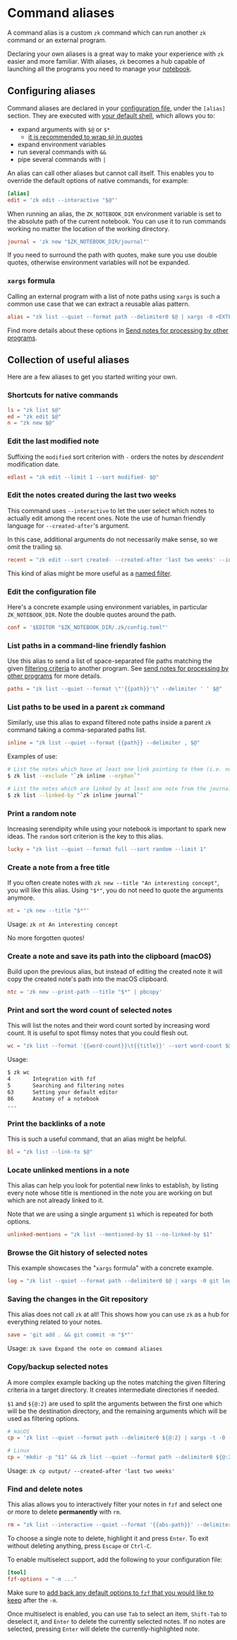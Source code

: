 # Command aliases

A command alias is a custom `zk` command which can run another `zk` command or
an external program.

Declaring your own aliases is a great way to make your experience with `zk`
easier and more familiar. With aliases, `zk` becomes a hub capable of launching
all the programs you need to manage your [notebook](../notes/notebook.md).

## Configuring aliases

Command aliases are declared in your [configuration file](config.md), under the
`[alias]` section. They are executed with [your default shell](tool-shell.md),
which allows you to:

- expand arguments with `$@` or `$*`
  - [it is recommended to wrap `$@` in quotes](https://github.com/zk-org/zk/issues/316#issuecomment-1543564168)
- expand environment variables
- run several commands with `&&`
- pipe several commands with `|`

An alias can call other aliases but cannot call itself. This enables you to
override the default options of native commands, for example:

```toml
[alias]
edit = 'zk edit --interactive "$@"'
```

When running an alias, the `ZK_NOTEBOOK_DIR` environment variable is set to the
absolute path of the current notebook. You can use it to run commands working no
matter the location of the working directory.

```toml
journal = 'zk new "$ZK_NOTEBOOK_DIR/journal"'
```

If you need to surround the path with quotes, make sure you use double quotes,
otherwise environment variables will not be expanded.

### `xargs` formula

Calling an external program with a list of note paths using `xargs` is such a
common use case that we can extract a reusable alias pattern.

```toml
alias = "zk list --quiet --format path --delimiter0 $@ | xargs -0 <EXTERNAL COMMAND>"
```

Find more details about these options in
[Send notes for processing by other programs](../tips/external-processing.md).

## Collection of useful aliases

Here are a few aliases to get you started writing your own.

### Shortcuts for native commands

```toml
ls = "zk list $@"
ed = "zk edit $@"
n = "zk new $@"
```

### Edit the last modified note

Suffixing the `modified` sort criterion with `-` orders the notes by
_descendent_ modification date.

```toml
edlast = "zk edit --limit 1 --sort modified- $@"
```

### Edit the notes created during the last two weeks

This command uses `--interactive` to let the user select which notes to actually
edit among the recent ones. Note the use of human friendly language for
`--created-after`'s argument.

In this case, additional arguments do not necessarily make sense, so we omit the
trailing `$@`.

```toml
recent = "zk edit --sort created- --created-after 'last two weeks' --interactive"
```

This kind of alias might be more useful as a [named filter](config-filter.md).

### Edit the configuration file

Here's a concrete example using environment variables, in particular
`ZK_NOTEBOOK_DIR`. Note the double quotes around the path.

```toml
conf = '$EDITOR "$ZK_NOTEBOOK_DIR/.zk/config.toml"'
```

### List paths in a command-line friendly fashion

Use this alias to send a list of space-separated file paths matching the given
[filtering criteria](../notes/note-filtering.md) to another program. See
[send notes for processing by other programs](../tips/external-processing.md) for more
details.

```toml
paths = "zk list --quiet --format \"'{{path}}'\" --delimiter ' ' $@"
```

### List paths to be used in a parent `zk` command

Similarly, use this alias to expand filtered note paths inside a parent `zk`
command taking a comma-separated paths list.

```toml
inline = "zk list --quiet --format {{path}} --delimiter , $@"
```

Examples of use:

```sh
# List the notes which have at least one link pointing to them (i.e. not orphans).
$ zk list --exclude "`zk inline --orphan`"

# List the notes which are linked by at least one note from the journal/ directory.
$ zk list --linked-by "`zk inline journal`"
```

### Print a random note

Increasing serendipity while using your notebook is important to spark new
ideas. The `random` sort criterion is the key to this alias.

```toml
lucky = "zk list --quiet --format full --sort random --limit 1"
```

### Create a note from a free title

If you often create notes with `zk new --title "An interesting concept"`, you
will like this alias. Using `"$*"`, you do not need to quote the arguments
anymore.

```toml
nt = 'zk new --title "$*"'
```

Usage: `zk nt An interesting concept`

No more forgotten quotes!

### Create a note and save its path into the clipboard (macOS)

Build upon the previous alias, but instead of editing the created note it will
copy the created note's path into the macOS clipboard.

```toml
ntc = 'zk new --print-path --title "$*" | pbcopy'
```

### Print and sort the word count of selected notes

This will list the notes and their word count sorted by increasing word count.
It is useful to spot flimsy notes that you could flesh out.

```toml
wc = "zk list --format '{{word-count}}\t{{title}}' --sort word-count $@"
```

Usage:

```sh
$ zk wc
4       Integration with fzf
5       Searching and filtering notes
63      Setting your default editor
86      Anatomy of a notebook
...
```

### Print the backlinks of a note

This is such a useful command, that an alias might be helpful.

```toml
bl = "zk list --link-to $@"
```

### Locate unlinked mentions in a note

This alias can help you look for potential new links to establish, by listing
every note whose title is mentioned in the note you are working on but which are
not already linked to it.

Note that we are using a single argument `$1` which is repeated for both
options.

```toml
unlinked-mentions = "zk list --mentioned-by $1 --no-linked-by $1"
```

### Browse the Git history of selected notes

This example showcases the "`xargs` formula" with a concrete example.

```toml
log = "zk list --quiet --format path --delimiter0 $@ | xargs -0 git log --patch --"
```

### Saving the changes in the Git repository

This alias does not call `zk` at all! This shows how you can use `zk` as a hub
for everything related to your notes.

```toml
save = 'git add . && git commit -m "$*"'
```

Usage: `zk save Expand the note on command aliases`

### Copy/backup selected notes

A more complex example backing up the notes matching the given filtering
criteria in a target directory. It creates intermediate directories if needed.

`$1` and `${@:2}` are used to split the arguments between the first one which
will be the destination directory, and the remaining arguments which will be
used as filtering options.

```toml
# macOS
cp = 'zk list --quiet --format path --delimiter0 ${@:2} | xargs -t -0 -I % ditto "%" "$1/%"'

# Linux
cp = 'mkdir -p "$1" && zk list --quiet --format path --delimiter0 ${@:2} | xargs -t -0 -I % cp --parents "%" "$1"'
```

Usage: `zk cp output/ --created-after 'last two weeks'`

### Find and delete notes

This alias allows you to interactively filter your notes in `fzf` and select one
or more to delete **permanently** with `rm`.

```toml
rm = "zk list --interactive --quiet --format '{{abs-path}}' --delimiter0 \"$@\" | xargs -t -0 -I % bash -c 'if [ -n % ] ; then rm %; fi'"
```

To choose a single note to delete, highlight it and press `Enter`. To exit
without deleting anything, press `Escape` or `Ctrl-C`.

To enable multiselect support, add the following to your configuration file:

```toml
[tool]
fzf-options = "-m ..."
```

Make sure to [add back any default options to `fzf` that you would like to
keep](./tool-fzf.md#fzf-options) after the `-m`.

Once multiselect is enabled, you can use `Tab` to select an item, `Shift-Tab` to
deselect it, and `Enter` to delete the currently selected notes. If no notes are
selected, pressing `Enter` will delete the currently-highlighted note.
